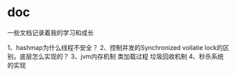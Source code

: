 # doc
一些文档记录着我的学习和成长

1、hashmap为什么线程不安全？
2、控制并发的Synchronized voilatie lock的区别，底层怎么实现的？
3、jvm内存机制 类加载过程 垃圾回收机制
4、秒杀系统的实现
